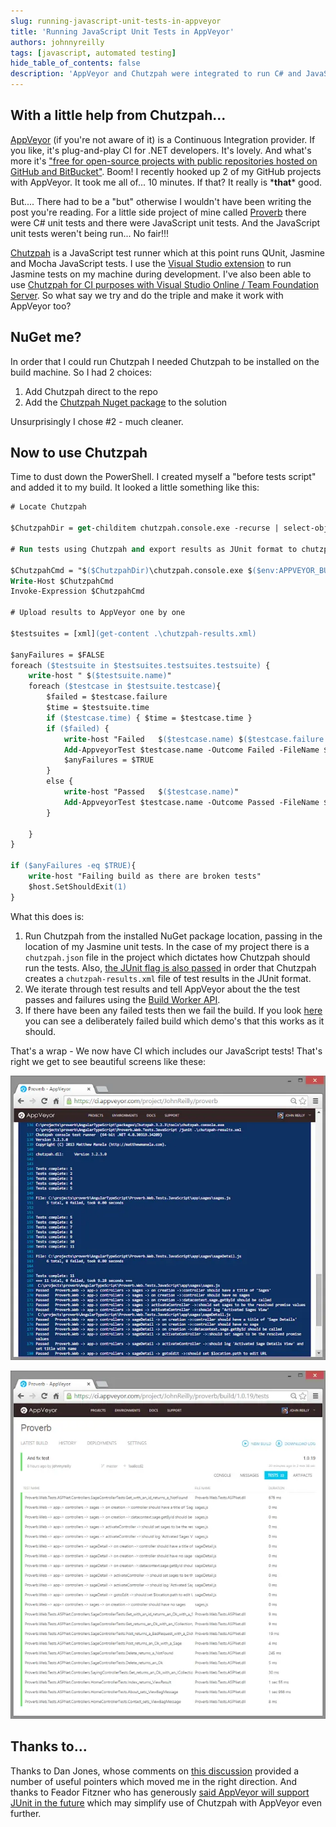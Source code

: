 ```yaml
---
slug: running-javascript-unit-tests-in-appveyor
title: 'Running JavaScript Unit Tests in AppVeyor'
authors: johnnyreilly
tags: [javascript, automated testing]
hide_table_of_contents: false
description: 'AppVeyor and Chutzpah were integrated to run C# and JavaScript unit tests in a single PowerShell script for CI purposes.'
---
```


## With a little help from Chutzpah...

<!--truncate-->

[AppVeyor](http://www.appveyor.com) (if you're not aware of it) is a Continuous Integration provider. If you like, it's plug-and-play CI for .NET developers. It's lovely. And what's more it's ["free for open-source projects with public repositories hosted on GitHub and BitBucket"](http://www.appveyor.com/pricing). Boom! I recently hooked up 2 of my GitHub projects with AppVeyor. It took me all of... 10 minutes. If that? It really is \***that**\* good.

But.... There had to be a "but" otherwise I wouldn't have been writing the post you're reading. For a little side project of mine called [Proverb](https://github.com/johnnyreilly/Proverb) there were C# unit tests and there were JavaScript unit tests. And the JavaScript unit tests weren't being run... No fair!!!

[Chutzpah](https://chutzpah.codeplex.com/) is a JavaScript test runner which at this point runs QUnit, Jasmine and Mocha JavaScript tests. I use the [Visual Studio extension](http://visualstudiogallery.msdn.microsoft.com/f8741f04-bae4-4900-81c7-7c9bfb9ed1fe) to run Jasmine tests on my machine during development. I've also been able to use [Chutzpah for CI purposes with Visual Studio Online / Team Foundation Server](../2014-03-17-the-surprisingly-happy-tale-of-visual/index.md). So what say we try and do the triple and make it work with AppVeyor too?

## NuGet me?

In order that I could run Chutzpah I needed Chutzpah to be installed on the build machine. So I had 2 choices:

1. Add Chutzpah direct to the repo
2. Add the [Chutzpah Nuget package](http://www.nuget.org/packages/chutzpah) to the solution

Unsurprisingly I chose #2 - much cleaner.

## Now to use Chutzpah

Time to dust down the PowerShell. I created myself a "before tests script" and added it to my build. It looked a little something like this:

```ps
# Locate Chutzpah

$ChutzpahDir = get-childitem chutzpah.console.exe -recurse | select-object -first 1 | select -expand Directory

# Run tests using Chutzpah and export results as JUnit format to chutzpah-results.xml

$ChutzpahCmd = "$($ChutzpahDir)\chutzpah.console.exe $($env:APPVEYOR_BUILD_FOLDER)\AngularTypeScript\Proverb.Web.Tests.JavaScript /junit .\chutzpah-results.xml"
Write-Host $ChutzpahCmd
Invoke-Expression $ChutzpahCmd

# Upload results to AppVeyor one by one

$testsuites = [xml](get-content .\chutzpah-results.xml)

$anyFailures = $FALSE
foreach ($testsuite in $testsuites.testsuites.testsuite) {
    write-host " $($testsuite.name)"
    foreach ($testcase in $testsuite.testcase){
        $failed = $testcase.failure
        $time = $testsuite.time
        if ($testcase.time) { $time = $testcase.time }
        if ($failed) {
            write-host "Failed   $($testcase.name) $($testcase.failure.message)"
            Add-AppveyorTest $testcase.name -Outcome Failed -FileName $testsuite.name -ErrorMessage $testcase.failure.message -Duration $time
            $anyFailures = $TRUE
        }
        else {
            write-host "Passed   $($testcase.name)"
            Add-AppveyorTest $testcase.name -Outcome Passed -FileName $testsuite.name -Duration $time
        }

    }
}

if ($anyFailures -eq $TRUE){
    write-host "Failing build as there are broken tests"
    $host.SetShouldExit(1)
}
```

What this does is:

1. Run Chutzpah from the installed NuGet package location, passing in the location of my Jasmine unit tests. In the case of my project there is a `chutzpah.json` file in the project which dictates how Chutzpah should run the tests. Also, [the JUnit flag is also passed](https://chutzpah.codeplex.com/wikipage?title=Command%20Line%20Options&referringTitle=Documentation) in order that Chutzpah creates a `chutzpah-results.xml` file of test results in the JUnit format.
2. We iterate through test results and tell AppVeyor about the the test passes and failures using the [Build Worker API](http://www.appveyor.com/docs/build-worker-api).
3. If there have been any failed tests then we fail the build. If you look [here](https://ci.appveyor.com/project/JohnReilly/proverb/build/1.0.17) you can see a deliberately failed build which demo's that this works as it should.

That's a wrap - We now have CI which includes our JavaScript tests! That's right we get to see beautiful screens like these:

![](Screenshot-2014-09-06-21.43.15.webp)

![](Screenshot-2014-09-06-21.49.38.webp)

## Thanks to...

Thanks to Dan Jones, whose comments on [this discussion](http://help.appveyor.com/discussions/questions/390-running-jasmine-on-appveyor#comment_34433599) provided a number of useful pointers which moved me in the right direction. And thanks to Feador Fitzner who has generously [said AppVeyor will support JUnit in the future](http://help.appveyor.com/discussions/questions/495-integrating-chutzpah-into-appveyor#comment_34447202) which may simplify use of Chutzpah with AppVeyor even further.
